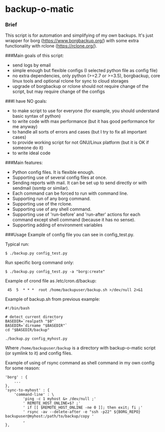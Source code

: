 # backup-o-matic

### Brief
This script is for automation and simplifying of my own backups. It's just wrapper for
borg (https://www.borgbackup.org/) with some extra functionality with rclone (https://rclone.org/).

###Main goals of this script:
 - send logs by email
 - simple enough but flexible configs (I selected python file as config file)
 - no extra dependencies, only python (>=2.7 or >=3.5), borgbackup, core
   linux tools and optional rclone for sync to cloud storages
 - upgrade of borgbackup or rclone should not require change of the script,
   but may require change of the configs

###I have NO goals:
 - to make script to use for everyone (for example, you should understand basic syntax of python)
 - to write code with max performance (but it has good performance for me anyway)
 - to handle all sorts of errors and cases (but I try to fix all important cases)
 - to provide working script for not GNU/Linux platform (but it is OK if someone do it)
 - to write ideal code

###Main features:
 - Python config files. It is flexible enough.
 - Supporting use of several config files at once.
 - Sending reports with mail. It can be set up to send directly or with sendmail (ssmtp or similar).
 - Each command can be forced to run with command line.
 - Supporting run of any borg command.
 - Supporting use of the rclone.
 - Supporting use of any shell command.
 - Supporting use of 'run-before' and 'run-after' actions for each command except shell command (because it has no sense).
 - Supporting adding of environment variables

###Usage
Example of config file you can see in config_test.py.

Typical run:
```
$ ./backup.py config_test.py
```
Run specific borg command only:
```
$ ./backup.py config_test.py -a "borg:create"
```
Example of crond file as /etc/cron.d/backup:
```
 45  5  * * *  root /home/backupuser/backup.sh >/dev/null 2>&1
```
Example of backup.sh from previous example:
```
#!/bin/bash
  
# detect current directory
BASEDIR=`realpath "$0"`
BASEDIR=`dirname "$BASEDIR"`
cd "$BASEDIR/backup"

./backup.py config_myhost.py
```
Where `/home/backupuser/backup` is a directory with backup-o-matic script (or symlink to it) and config files.

Example of using of rsync command as shell command in my own config for some reason:
```
'borg' : {
    ...
},
'sync-to-myhost' : {
    'command-line' : \
        'ping -c 1 myhost &> /dev/null ;'
        ' REMOTE_HOST_ONLINE=$? ;'
        ' if [[ $REMOTE_HOST_ONLINE -ne 0 ]]; then exit; fi ;'
        ' rsync -av --delete-after -e "ssh -p22" ${BORG_REPO} backupuser@myhost:/path/to/backup/copy '
        ,
},
```